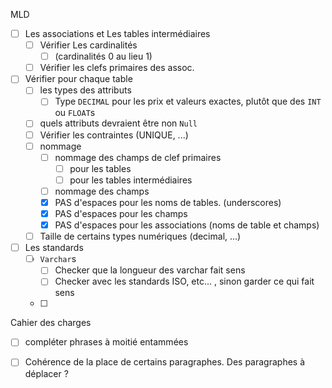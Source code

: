 MLD

- [ ] Les associations et Les tables intermédiaires 
  - [ ] Vérifier Les cardinalités
    - [ ] (cardinalités 0 au lieu 1)
  - [ ] Vérifier les clefs primaires des assoc.
- [ ] Vérifier pour chaque table
  - [ ] les types des attributs
    - [ ] Type `DECIMAL` pour les prix et valeurs exactes, plutôt que des `INT` ou `FLOAT`s
  - [ ] quels attributs devraient être non `Null`
  - [ ] Vérifier les contraintes (UNIQUE, ...)
  - [ ] nommage
    - [ ] nommage des champs de clef primaires
      - [ ] pour les tables
      - [ ] pour les tables intermédiaires
    - [ ] nommage des champs
    - [x] PAS d'espaces pour les noms de tables. (underscores)
    - [x] PAS d'espaces pour les champs
    - [x] PAS d'espaces pour les associations (noms de table et champs)
  - [ ] Taille de certains types numériques (decimal, ...)
- [ ] Les standards
  - [ ] `Varchar`s
    - [ ] Checker que la longueur des varchar fait sens
    - [ ] Checker avec les standards ISO, etc... , sinon garder ce qui fait sens
  - [ ] 





Cahier des charges

- [ ] compléter phrases à moitié entammées
- [ ] Cohérence de la place de certains paragraphes. Des paragraphes à déplacer ?

